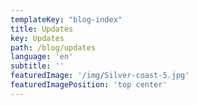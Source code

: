 ```yaml
---
templateKey: "blog-index"
title: Updates
key: Updates
path: /blog/updates
language: 'en'
subtitle: ''
featuredImage: '/img/Silver-coast-5.jpg'
featuredImagePosition: 'top center'
---
```


